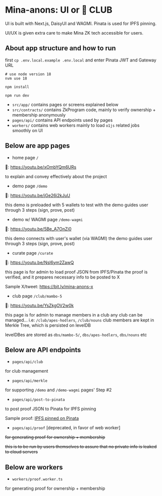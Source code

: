 # Mina-anons: UI or 🎊 CLUB

UI is built with Next.js, DaisyUI and WAGMI. Pinata is used for IPFS pinning.

UI/UX is given extra care to make Mina ZK tech accessible for users.

## About app structure and how to run

first `cp .env.local.example .env.local`
and enter Pinata JWT and Gateway URL

```shell
# use node version 18
nvm use 18

npm install

npm run dev
```

- `src/app/` contains pages or screens explained below
- `src/contracts/` contains ZkProgram code, mainly to verify ownership + membership anonymously
- `pages/api/` contains API endpoints used by pages
- `workers/` contains web workers mainly to load `o1js` related jobs smoothly on UI

## Below are app pages

- home page `/`

🎥: https://youtu.be/xOmbYQm6URs

to explain and convey effectively about the project

- demo page `/demo`

🎥: https://youtu.be/jGe26i2kJuU

this demo is preloaded with 5 wallets to test with
the demo guides user through 3 steps (sign, prove, post)

- demo w/ WAGMI page `/demo-wagmi`

🎥: https://youtu.be/5Be_A7OnZi0

this demo connects with user's wallet (via WAGMI)
the demo guides user through 3 steps (sign, prove, post)

- curate page `/curate`

🎥: https://youtu.be/Nsl6ym2ZawQ

this page is for admin to load proof JSON from IPFS/Pinata
the proof is verified, and it prepares necessary info to be posted to X

Sample X/tweet: https://bit.ly/mina-anons-x

- club page `/club/mambo-5`

🎥: https://youtu.be/YsZkgOV2w0k

this page is for admin to manage members in a club
any club can be managed... i.e: `/club/apes-hodlers`, `/club/nouns`
club members are kept in Merkle Tree, which is persisted on levelDB

levelDBes are stored as `dbs/mambo-5/`, `dbs/apes-hodlers`, `dbs/nouns` etc

## Below are API endpoints

- `pages/api/club`

for club management

- `pages/api/merkle`

for supporting `/demo` and `/demo-wagmi` pages' Step #2

- `pages/api/post-to-pinata`

to post proof JSON to Pinata for IPFS pinning

Sample proof: [IPFS pinned on Pinata](https://apricot-odd-wallaby-508.mypinata.cloud/ipfs/bafkreigpehz6ozqdgnhc74a32yhjzd73356zbcd6wefpzmcmd4sjm3nsim)

- `pages/api/proof` [deprecated, in favor of web worker]

~~for generating proof for ownership + membership~~

~~this is to be run by users themselves to assure that no private info is leaked to cloud servers~~

## Below are workers

- `workers/proof.worker.ts`

for generating proof for ownership + membership